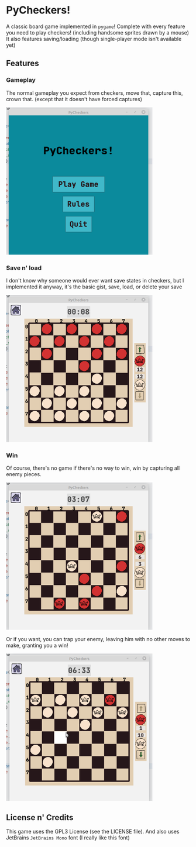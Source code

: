 # PyCheckers!
A classic board game implemented in `pygame`! Complete with every feature you need to play checkers! (including handsome sprites drawn by a mouse) It also features saving/loading (though single-player mode isn't available yet)

## Features

### Gameplay

The normal gameplay you expect from checkers, move that, capture this, crown that. (except that it doesn't have forced captures)

<img width="400px" src="/showcase_gifs/gameplay.gif">

### Save n' load

I don't know why someone would ever want save states in checkers, but I implemented it anyway, it's the basic gist, save, load, or delete your save

<img width="400px" src="/showcase_gifs/saving.gif">

### Win

Of course, there's no game if there's no way to win, win by capturing all enemy pieces.

<img width="400px" src="/showcase_gifs/win.gif">

Or if you want, you can trap your enemy, leaving him with no other moves to make, granting you a win!

<img width="400px" src="/showcase_gifs/trap.gif">

## License n' Credits
This game uses the GPL3 License (see the LICENSE file). And also uses JetBrains `JetBrains Mono` font (I really like this font)
